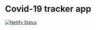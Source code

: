 # Covid-19 tracker app

[![Netlify Status](https://api.netlify.com/api/v1/badges/1306e723-6bdd-4d36-a63d-cad7d785b968/deploy-status)](https://app.netlify.com/sites/covid-19-data-visualizer/deploys)
